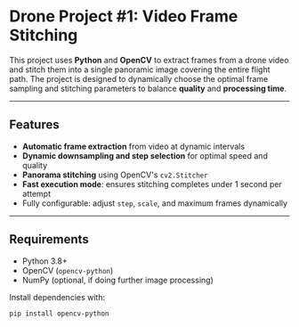 # Drone Project #1: Video Frame Stitching

This project uses **Python** and **OpenCV** to extract frames from a drone video and stitch them into a single panoramic image covering the entire flight path. The project is designed to dynamically choose the optimal frame sampling and stitching parameters to balance **quality** and **processing time**.

---

## Features

- **Automatic frame extraction** from video at dynamic intervals
- **Dynamic downsampling and step selection** for optimal speed and quality
- **Panorama stitching** using OpenCV's `cv2.Stitcher`
- **Fast execution mode**: ensures stitching completes under 1 second per attempt
- Fully configurable: adjust `step`, `scale`, and maximum frames dynamically

---

## Requirements

- Python 3.8+
- OpenCV (`opencv-python`)
- NumPy (optional, if doing further image processing)

Install dependencies with:

```bash
pip install opencv-python
